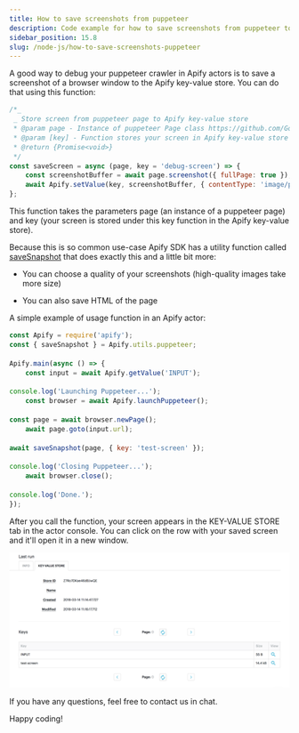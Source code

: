 ```yaml
---
title: How to save screenshots from puppeteer
description: Code example for how to save screenshots from puppeteer to Apify key-value store
sidebar_position: 15.8
slug: /node-js/how-to-save-screenshots-puppeteer
---
```


A good way to debug your puppeteer crawler in Apify actors is to save a screenshot of a browser window to the Apify key-value store. You can do that using this function:

```js
/*_
 _ Store screen from puppeteer page to Apify key-value store
 * @param page - Instance of puppeteer Page class https://github.com/GoogleChrome/puppeteer/blob/master/docs/api.md#class-page
 * @param [key] - Function stores your screen in Apify key-value store under this key
 * @return {Promise<void>}
 */
const saveScreen = async (page, key = 'debug-screen') => {
    const screenshotBuffer = await page.screenshot({ fullPage: true });
    await Apify.setValue(key, screenshotBuffer, { contentType: 'image/png' });
};
```

This function takes the parameters page (an instance of a puppeteer page) and key (your screen is stored under this key function in the Apify key-value store).

Because this is so common use-case Apify SDK has a utility function called [saveSnapshot](/sdk/js/docs/api/puppeteer#puppeteersavesnapshot) that does exactly this and a little bit more:

- You can choose a quality of your screenshots (high-quality images take more size)

- You can also save HTML of the page

A simple example of usage function in an Apify actor:

```js
const Apify = require('apify');
const { saveSnapshot } = Apify.utils.puppeteer;

Apify.main(async () => {
    const input = await Apify.getValue('INPUT');

console.log('Launching Puppeteer...');
    const browser = await Apify.launchPuppeteer();

const page = await browser.newPage();
    await page.goto(input.url);

await saveSnapshot(page, { key: 'test-screen' });

console.log('Closing Puppeteer...');
    await browser.close();

console.log('Done.');
});
```

After you call the function, your screen appears in the KEY-VALUE STORE tab in the actor console. You can click on the row with your saved screen and it'll open it in a new window.

![Puppeteer Key-Value store](./images/kv-store-puppeteer.png)

If you have any questions, feel free to contact us in chat.

Happy coding!
